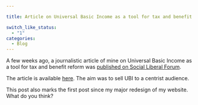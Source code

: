 ```yaml
---

title: Article on Universal Basic Income as a tool for tax and benefit reform

switch_like_status:
  - "1"
categories:
  - Blog
---
```

A few weeks ago, a journalistic article of mine on Universal Basic Income as a tool for tax and benefit reform was <a href="http://www.socialliberal.net/universal_basic_income_as_a_tool_for_tax_and_benefit_reform" target="_blank" rel="noopener">published on Social Liberal Forum</a>.

The article is available <a href="http://www.socialliberal.net/universal_basic_income_as_a_tool_for_tax_and_benefit_reform" target="_blank" rel="noopener">here</a>. The aim was to sell UBI to a centrist audience.

This post also marks the first post since my major redesign of my website. What do you think?